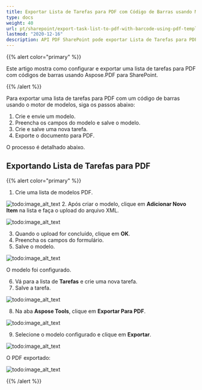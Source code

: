 ```yaml
---
title: Exportar Lista de Tarefas para PDF com Código de Barras usando Motor de Modelos PDF
type: docs
weight: 40
url: pt/sharepoint/export-task-list-to-pdf-with-barcode-using-pdf-template-engine/
lastmod: "2020-12-16"
description: API PDF SharePoint pode exportar Lista de Tarefas para PDF com Código de Barras usando Motor de Modelos PDF.
---
```


{{% alert color="primary" %}}

Este artigo mostra como configurar e exportar uma lista de tarefas para PDF com códigos de barras usando Aspose.PDF para SharePoint.

{{% /alert %}}

Para exportar uma lista de tarefas para PDF com um código de barras usando o motor de modelos, siga os passos abaixo:

1. Crie e envie um modelo.
1. Preencha os campos do modelo e salve o modelo.
1. Crie e salve uma nova tarefa.
1. Exporte o documento para PDF.

O processo é detalhado abaixo.

## **Exportando Lista de Tarefas para PDF**

{{% alert color="primary" %}}

1. Crie uma lista de modelos PDF.

![todo:image_alt_text](export-task-list-to-pdf-with-barcode-using-pdf-template-engine_1.png)
2. Após criar o modelo, clique em **Adicionar Novo Item** na lista e faça o upload do arquivo XML.

![todo:image_alt_text](export-task-list-to-pdf-with-barcode-using-pdf-template-engine_2.png)

3. Quando o upload for concluído, clique em **OK**.  
4. Preencha os campos do formulário.  
5. Salve o modelo.

![todo:image_alt_text](export-task-list-to-pdf-with-barcode-using-pdf-template-engine_3.png)

O modelo foi configurado.

6. Vá para a lista de **Tarefas** e crie uma nova tarefa.  
7. Salve a tarefa.

![todo:image_alt_text](export-task-list-to-pdf-with-barcode-using-pdf-template-engine_4.png)

8. Na aba **Aspose Tools**, clique em **Exportar Para PDF**.

![todo:image_alt_text](export-task-list-to-pdf-with-barcode-using-pdf-template-engine_5.png)

9. Selecione o modelo configurado e clique em **Exportar**.

![todo:image_alt_text](export-task-list-to-pdf-with-barcode-using-pdf-template-engine_6.png)

O PDF exportado:

![todo:image_alt_text](export-task-list-to-pdf-with-barcode-using-pdf-template-engine_7.png)

{{% /alert %}}